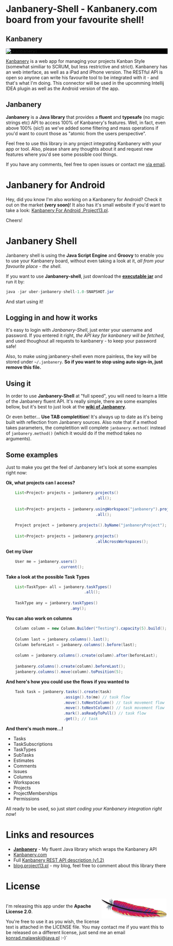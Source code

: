 Janbanery-Shell - Kanbanery.com board from your favourite shell!
=====================================================================
Kanbanery
---------
<a href="https://kanbanery.com/" style="display:block; background:black;">
<img src="https://sckrk.kanbanery.com/images/kanbanery-logo-small.png?1303131477" alt="[kanbanery]" style="background:black;"/><br/>
</a>

<a href="https://kanbanery.com/">Kanbanery</a> is a web app for managing your projects Kanban Style (somewhat similiar to SCRUM, but less restrictive and strict).
Kanbanery has an web interface, as well as a iPad and iPhone version. The RESTful API is open so anyone can write his
favourite tool to be integrated with it - and that's what I'm doing. This connector will be used in the upcomming Intellij
IDEA plugin as well as the Android version of the app.

Janbanery
---------
**Janbanery** is a **Java library** that provides a **fluent** and **typesafe** (no magic strings etc) API to access 100% of Kanbanery's features.
Well, in fact, even above 100% (sic!) as we've added some filtering and mass operations if you'd want to count those as "atomic from the users perspective".

Feel free to use this library in any project integrating Kanbanery with your app or tool. Also, please share any thoughts about it and request new features where you'd see some possible cool things.

If you have any comments, feel free to open issues or contact me <a href="mailto:konrad.malawski@java.pl">via email</a>.

Janbanery for Android
=====================
Hey, did you know I'm also working on a Kanbanery for Android? Check it out on the market **(very soon)**!
It also has it's small website if you'd want to take a look: <a href="http://kanbanery.project13.pl">Kanbanery For Android .Project13.pl</a>.

Cheers!

Janbanery Shell
===============
Janbanery shell is using the **Java Script Engine** and **Groovy** to enable you to use your Kanbanery board, without even taking a look at it, *all from your favourite place - the shell*.

If you want to use **Janbanery-shell**, just download the **<a href="https://github.com/ktoso/janbanery-shell/blob/master/release/uber-janbanery-shell-1.0-SNAPSHOT.jar?raw=true">executable jar</a>** and run it by:

```java
java -jar uber-janbanery-shell-1.0-SNAPSHOT.jar
```

And start using it!

Logging in and how it works
---------------------------
It's easy to login with *Janbanery-Shell*, just enter your username and password. If you entered it right, *the API key for kanbanery will be fetched*,
and used thoughout all requests to kanbanery - to keep your password safe!

Also, to make using janbanery-shell even more painless, the key will be stored under `~/.janbanery`. **So if you want to stop using auto sign-in, just remove this file.**

Using it
--------
In order to use **Janbanery-Shell** at "full speed", you will need to learn a little of the Janbanery fluent API.
It's really simple, there are some examples bellow, but it's best to just look at the **<a href="https://github.com/ktoso/janbanery/wiki">wiki of Janbanery</a>**.

Or even better... **Use TAB completition**! It's always up to date as it's being built with reflection from Janbanery sources. Also note that if a method takes parameters,
the completition will complete `janbanery.method(` instead of `janbanery.method()` (which it would do if the method takes no arguments).

Some examples
-------------
Just to make you get the feel of Janbanery let's look at some examples right now:

**Ok, what projects can I access?**

```java
    List<Project> projects = janbanery.projects()
                                       .all();

    List<Project> projects = janbanery.usingWorkspace("janbanery").projects()
                                       .all();

    Project project = janbanery.projects().byName("janbaneryProject");

    List<Project> projects = janbanery.projects()
                                       .allAcrossWorkspaces();
```

**Get my User**

```java
    User me = janbanery.users()
                       .current();
```

**Take a look at the possible Task Types**

```java
    List<TaskType> all = janbanery.taskTypes()
                                  .all();

    TaskType any = janbanery.taskTypes()
                            .any();
```

**You can also work on columns**

```java
    Column column = new Column.Builder("Testing").capacity(5).build();

    Column last = janbanery.columns().last();
    Column beforeLast = janbanery.columns().before(last);

    column = janbanery.columns().create(column).after(beforeLast);

    janbanery.columns().create(column).beforeLast();
    janbanery.columns().move(column).toPosition(5);
```

**And here's how you could use the flows if you wanted to**

```java
    Task task = janbanery.tasks().create(task)
                         .assign().to(me) // task flow
                         .move().toNextColumn() // task movement flow
                         .move().toNextColumn() // task movement flow
                         .mark().asReadyToPull() // task flow
                         .get(); // task
```

**And there's much more...!**

* Tasks
* TaskSubscriptions
* TaskTypes
* SubTasks
* Estimates
* Comments
* Issues
* Columns
* Workspaces
* Projects
* ProjectMemberships
* Permissions

All ready to be used, so just *start coding your Kanbanery integration right now*!


Links and resources
===================

* **<a href="https://github.com/ktoso/janbanery">Janbanery</a>** - My fluent Java library which wraps the Kanbanery API
* <a href="https://kanbanery.com">Kanbanery.com</a>
* Full <a href="http://support.kanbanery.com/entries/506142-api-version-1-2">Kanbanery REST API description (v1.2)</a>
* <a href="http://www.blog.project13.pl">blog.project13.pl</a> - my blog, feel free to comment about this library there

License
=======
<img style="float:right; padding:3px; " src="https://github.com/ktoso/janbanery/raw/master/feather-small.gif" alt="Apache License 2.0"/><br/>
I'm releasing this app under the **Apache License 2.0**.

You're free to use it as you wish, the license text is attached in the LICENSE file.
You may contact me if you want this to be released on a different license, just send me an email <a href="mailto:konrad.malawski@java.pl">konrad.malawski@java.pl</a> :-)`
